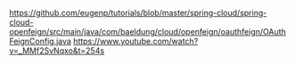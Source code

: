 https://github.com/eugenp/tutorials/blob/master/spring-cloud/spring-cloud-openfeign/src/main/java/com/baeldung/cloud/openfeign/oauthfeign/OAuthFeignConfig.java
https://www.youtube.com/watch?v=_MMf2SvNqxo&t=254s